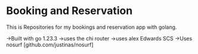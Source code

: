 # Booking and Reservation

This is Repositories for my bookings and reservation app with golang.

->Built with go 1.23.3
->uses the chi router
->uses alex Edwards SCS
->Uses nosurf [github.com/justinas/nosurf] 